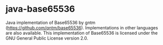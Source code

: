 # java-base65536
Java implementation of Base65536 by gntm (https://github.com/qntm/base65536).
Implementations in other languages are also available.
This implementation of Base65536 is licensed under the GNU General Public License version 2.0.
